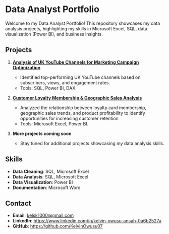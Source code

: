 # Data Analyst Portfolio

Welcome to my Data Analyst Portfolio! This repository showcases my data analysis projects, highlighting my skills in Microsoft Excel, SQL, data visualization (Power BI), and business insights.

## Projects
1. **[Analysis of UK YouTube Channels for Marketing Campaign Optimization](UK-YouTube-Channels-Analysis/README.md)**  
   - Identified top-performing UK YouTube channels based on subscribers, views, and engagement rates.  
   - Tools: SQL, Power BI, DAX.  

2. **[Customer Loyalty Membership & Geographic Sales Analysis](Coffee_shop_sales_analysis/README.md)** 
   - Analyzed the relationship between loyalty card membership, geographic sales trends, and product profitability to identify opportunities for increasing customer retention  
   - Tools: Microsoft Excel, Power BI.

 3. **More projects coming soon** 
    - Stay tuned for additional projects showcasing my data analysis skills.
     
## Skills
- **Data Cleaning**: SQL, Microsoft Excel 
- **Data Analysis**: SQL, Microsoft Excel  
- **Data Visualization**: Power BI 
- **Documentation**: Microsoft Word  

## Contact
- **Email**: kelsk1000@gmail.com  
- **LinkedIn**: https://www.linkedin.com/in/kelvin-owusu-ansah-0a6b2527a  
- **GitHub**: https://github.com/KelvinOwusu07  


